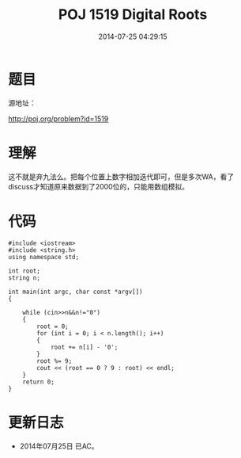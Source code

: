 ﻿---
title: POJ 1519 Digital Roots
date: 2014-07-25 04:29:15
tags: [ACM, POJ, C, 水题]
categories: Exercise
toc: true
---
# 题目
源地址：

http://poj.org/problem?id=1519

# 理解
这不就是弃九法么。把每个位置上数字相加迭代即可，但是多次WA，看了discuss才知道原来数据到了2000位的，只能用数组模拟。

<!-- more -->

# 代码

```
#include <iostream>
#include <string.h>
using namespace std;

int root;
string n;

int main(int argc, char const *argv[])
{

    while (cin>>n&&n!="0")
    {
        root = 0;
        for (int i = 0; i < n.length(); i++)
        {
            root += n[i] - '0';
        }
        root %= 9;
        cout << (root == 0 ? 9 : root) << endl;
    }
    return 0;
}

```

# 更新日志
- 2014年07月25日 已AC。